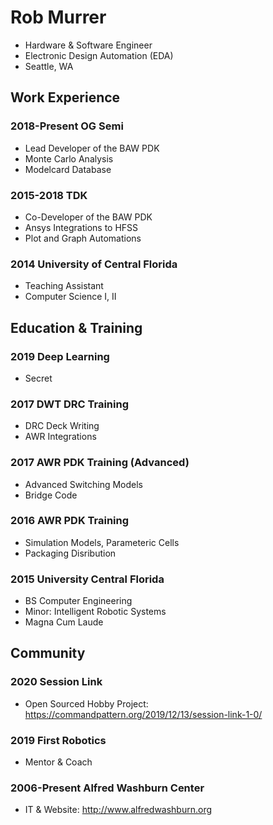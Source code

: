 # Rob Murrer
* Hardware & Software Engineer
* Electronic Design Automation (EDA)
* Seattle, WA

## Work Experience
### 2018-Present OG Semi
- Lead Developer of the BAW PDK
- Monte Carlo Analysis
- Modelcard Database

### 2015-2018 TDK
- Co-Developer of the BAW PDK
- Ansys Integrations to HFSS
- Plot and Graph Automations

### 2014 University of Central Florida
- Teaching Assistant
- Computer Science I, II

## Education & Training

### 2019 Deep Learning
- Secret

### 2017 DWT DRC Training
- DRC Deck Writing
- AWR Integrations

### 2017 AWR PDK Training (Advanced)
- Advanced Switching Models
- Bridge Code

### 2016 AWR PDK Training
- Simulation Models, Parameteric Cells
- Packaging Disribution

### 2015 University Central Florida
* BS Computer Engineering
* Minor: Intelligent Robotic Systems
* Magna Cum Laude

## Community

### 2020 Session Link
- Open Sourced Hobby Project: https://commandpattern.org/2019/12/13/session-link-1-0/

### 2019 First Robotics
- Mentor & Coach 

### 2006-Present Alfred Washburn Center
- IT & Website: http://www.alfredwashburn.org
